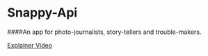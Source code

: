 Snappy-Api
==========

####An app for photo-journalists, story-tellers and trouble-makers.

[Explainer Video](https://www.youtube.com/watch?v=H1T6rSU0ARA)
